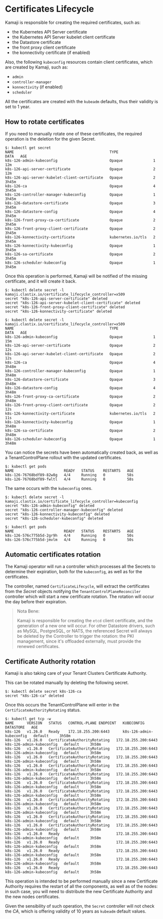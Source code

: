# Certificates Lifecycle

Kamaji is responsible for creating the required certificates, such as:

- the Kubernetes API Server certificate
- the Kubernetes API Server kubelet client certificate
- the Datastore certificate
- the front proxy client certificate
- the konnectivity certificate (if enabled)

Also, the following `kubeconfig` resources contain client certificates, which are created by Kamaji, such as:

- `admin`
- `controller-manager`
- `konnectivity` (if enabled)
- `scheduler`

All the certificates are created with the `kubeadm` defaults, thus their validity is set to 1 year.

## How to rotate certificates

If you need to manually rotate one of these certificates, the required operation is the deletion for the given Secret.

```
$: kubectl get secret
NAME                                            TYPE                DATA   AGE
k8s-126-admin-kubeconfig                        Opaque              1      12m
k8s-126-api-server-certificate                  Opaque              2      12m
k8s-126-api-server-kubelet-client-certificate   Opaque              2      3h45m
k8s-126-ca                                      Opaque              4      3h45m
k8s-126-controller-manager-kubeconfig           Opaque              1      3h45m
k8s-126-datastore-certificate                   Opaque              3      3h45m
k8s-126-datastore-config                        Opaque              4      3h45m
k8s-126-front-proxy-ca-certificate              Opaque              2      3h45m
k8s-126-front-proxy-client-certificate          Opaque              2      3h45m
k8s-126-konnectivity-certificate                kubernetes.io/tls   2      3h45m
k8s-126-konnectivity-kubeconfig                 Opaque              1      3h45m
k8s-126-sa-certificate                          Opaque              2      3h45m
k8s-126-scheduler-kubeconfig                    Opaque              1      3h45m
```

Once this operation is performed, Kamaji will be notified of the missing certificate, and it will create it back.

```
$: kubectl delete secret -l kamaji.clastix.io/certificate_lifecycle_controller=x509
secret "k8s-126-api-server-certificate" deleted
secret "k8s-126-api-server-kubelet-client-certificate" deleted
secret "k8s-126-front-proxy-client-certificate" deleted
secret "k8s-126-konnectivity-certificate" deleted

$: kubectl delete secret -l kamaji.clastix.io/certificate_lifecycle_controller=x509
NAME                                            TYPE                DATA   AGE
k8s-126-admin-kubeconfig                        Opaque              1      15m
k8s-126-api-server-certificate                  Opaque              2      12s
k8s-126-api-server-kubelet-client-certificate   Opaque              2      12s
k8s-126-ca                                      Opaque              4      3h48m
k8s-126-controller-manager-kubeconfig           Opaque              1      3h48m
k8s-126-datastore-certificate                   Opaque              3      3h48m
k8s-126-datastore-config                        Opaque              4      3h48m
k8s-126-front-proxy-ca-certificate              Opaque              2      3h48m
k8s-126-front-proxy-client-certificate          Opaque              2      12s
k8s-126-konnectivity-certificate                kubernetes.io/tls   2      11s
k8s-126-konnectivity-kubeconfig                 Opaque              1      3h48m
k8s-126-sa-certificate                          Opaque              2      3h48m
k8s-126-scheduler-kubeconfig                    Opaque              1      3h48m
```

You can notice the secrets have been automatically created back, as well as a TenantControlPlane rollout with the updated certificates.

```
$: kubectl get pods
NAME                       READY   STATUS    RESTARTS   AGE
k8s-126-76768bdf89-82w8g   4/4     Running   0          58s
k8s-126-76768bdf89-fwltl   4/4     Running   0          58s
```

The same occurs with the `kubeconfig` ones.

```
$: kubectl delete secret -l kamaji.clastix.io/certificate_lifecycle_controller=kubeconfig
secret "k8s-126-admin-kubeconfig" deleted
secret "k8s-126-controller-manager-kubeconfig" deleted
secret "k8s-126-konnectivity-kubeconfig" deleted
secret "k8s-126-scheduler-kubeconfig" deleted

$: kubectl get pods
NAME                       READY   STATUS    RESTARTS   AGE
k8s-126-576c775b5d-2gr9h   4/4     Running   0          50s
k8s-126-576c775b5d-jmvlm   4/4     Running   0          50s
```

## Automatic certificates rotation

The Kamaji operator will run a controller which processes all the Secrets to determine their expiration, both for the `kubeconfig`, as well as for the certificates.

The controller, named `CertificateLifecycle`, will extract the certificates from the _Secret_ objects notifying the `TenantControlPlaneReconciler` controller which will start a new certificate rotation.
The rotation will occur the day before their expiration. 

> Nota Bene:
>
> Kamaji is responsible for creating the `etcd` client certificate, and the generation of a new one will occur.
> For other Datastore drivers, such as MySQL, PostgreSQL, or NATS, the referenced Secret will always be deleted by the Controller to trigger the rotation:
> the PKI management, since it's offloaded externally, must provide the renewed certificates.

## Certificate Authority rotation

Kamaji is also taking care of your Tenant Clusters Certificate Authority.

This can be rotated manually by deleting the following secret.

```
$: kubectl delete secret k8s-126-ca
secret "k8s-126-ca" deleted
```

Once this occurs the TenantControlPlane will enter in the `CertificateAuthorityRotating` status.

```
$: kubectl get tcp -w
NAME      VERSION   STATUS   CONTROL-PLANE ENDPOINT   KUBECONFIG                 DATASTORE   AGE
k8s-126   v1.26.0   Ready    172.18.255.200:6443      k8s-126-admin-kubeconfig   default     3h58m
k8s-126   v1.26.0   CertificateAuthorityRotating   172.18.255.200:6443      k8s-126-admin-kubeconfig   default     3h58m
k8s-126   v1.26.0   CertificateAuthorityRotating   172.18.255.200:6443      k8s-126-admin-kubeconfig   default     3h58m
k8s-126   v1.26.0   CertificateAuthorityRotating   172.18.255.200:6443      k8s-126-admin-kubeconfig   default     3h58m
k8s-126   v1.26.0   CertificateAuthorityRotating   172.18.255.200:6443      k8s-126-admin-kubeconfig   default     3h58m
k8s-126   v1.26.0   CertificateAuthorityRotating   172.18.255.200:6443      k8s-126-admin-kubeconfig   default     3h58m
k8s-126   v1.26.0   CertificateAuthorityRotating   172.18.255.200:6443      k8s-126-admin-kubeconfig   default     3h58m
k8s-126   v1.26.0   CertificateAuthorityRotating   172.18.255.200:6443      k8s-126-admin-kubeconfig   default     3h58m
k8s-126   v1.26.0   CertificateAuthorityRotating   172.18.255.200:6443      k8s-126-admin-kubeconfig   default     3h58m
k8s-126   v1.26.0   CertificateAuthorityRotating   172.18.255.200:6443      k8s-126-admin-kubeconfig   default     3h58m
k8s-126   v1.26.0   CertificateAuthorityRotating   172.18.255.200:6443      k8s-126-admin-kubeconfig   default     3h58m
k8s-126   v1.26.0   CertificateAuthorityRotating   172.18.255.200:6443      k8s-126-admin-kubeconfig   default     3h58m
k8s-126   v1.26.0   Ready                          172.18.255.200:6443      k8s-126-admin-kubeconfig   default     3h58m
k8s-126   v1.26.0   Ready                          172.18.255.200:6443      k8s-126-admin-kubeconfig   default     3h58m
k8s-126   v1.26.0   Ready                          172.18.255.200:6443      k8s-126-admin-kubeconfig   default     3h58m
k8s-126   v1.26.0   Ready                          172.18.255.200:6443      k8s-126-admin-kubeconfig   default     3h58m
k8s-126   v1.26.0   Ready                          172.18.255.200:6443      k8s-126-admin-kubeconfig   default     3h58m
```

This operation is intended to be performed manually since a new Certificate Authority requires the restart of all the components, as well as of the nodes:
in such case, you will need to distribute the new Certificate Authority and the new nodes certificates.

Given the sensibility of such operation, the `Secret` controller will not check the _CA_, which is offering validity of 10 years as `kubeadm` default values. 
